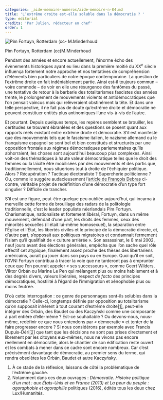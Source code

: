 ```yaml
---
categories: _aide-memoire-numeros/aide-memoire-n-84.md
title: 'L’extrême droite est-elle soluble dans la démocratie ? '
type: editorial
credits: 'Par Julien, rédacteur en chef'
order: 1
---
```

![Pim Fortuyn, Rotterdam (cc- M.Minderhoud](/assets/uploads/am-84-extreme-droite-est-elle-soluble-dans-la-democratie.jpg)

<span class="img-copyright"> Pim Fortuyn, Rotterdam (cc)M.Minderhoud </span>

Pendant des années et encore actuellement, l’énorme écho des évènements historiques ayant eu lieu dans la première moitié du XX<sup>e</sup> siècle influença fortement notre approche et nos tentatives de compréhension d’éléments bien particuliers de notre époque contemporaine. La question de l’extrême droite en fait indéniablement partie. Ainsi est-il toujours commun – voire commode – de voir en elle une résurgence des fantômes du passé, une tentative de retour à la barbarie des totalitarismes fascistes des années trente, le prolongement de mouvements violents et antidémocratiques que l’on pensait vaincus mais qui relèveraient obstinément la tête. Et dans une telle perspective, il ne fait pas de doute qu’extrême droite et démocratie ne peuvent constituer entités plus antinomiques l’une vis-à-vis de l’autre.

Et pourtant. Depuis quelques temps, les repères semblent se brouiller, les certitudes se trouvent ébranlées et des questions se posent quant aux rapports réels existant entre extrême droite et démocratie. S’il est manifeste que des mouvements tels que le fascisme italien, le nazisme allemand ou le franquisme espagnol se sont bel et bien constitués et structurés par une opposition frontale aux régimes démocratiques parlementaires qu’ils abhorraient, les choses sont aujourd’hui beaucoup plus complexes. Ainsi voit-on des thématiques à haute valeur démocratique telles que le droit des femmes ou la laïcité être mobilisées par des mouvements et des partis que, traditionnellement, nous situerions tout à droite de l’échiquier politique. Alors ? Récupération ? Tactique électoraliste ? Supercherie politicienne ? Ou, comme le suggère audacieusement l’[article de François Debras](/aide-memoire-84/la-democratie-identitaire/) ci-contre, véritable projet de redéfinition d’une démocratie d’un type fort singulier ? Difficile de trancher.

S’il est une figure, peut-être quelque peu oubliée aujourd’hui, qui incarna à merveille cette forme de brouillage des radars de la politologie traditionnelle, c’est le leader populiste néerlandais Pim Fortuyn. Charismatique, nationaliste et fortement libéral, Fortuyn, dans un même mouvement, défendait d’une part, les droits des femmes, ceux des minorités sexuelles (il était lui-même homosexuel), la séparation entre l’Église et l’État, les libertés civiles et le principe de la démocratie directe, et, d’autre part, s’opposait aux politiques migratoires et condamnait fermement l’islam qu’il qualifiait de « culture arriérée ». Son assassinat, le 6 mai 2002, neuf jours avant des élections générales, empêcha que l’on sache quel rôle effectif cet atypique, finalement assez proche des thèses des libertariens américains, aurait pu jouer dans son pays ou en Europe. Quoi qu’il en soit, l’OVNI Fortuyn contribua à tracer la voie que ne tarderont pas à emprunter ceux que l’on pourrait appeler « ses successeurs », comme Geert Wilders, Viktor Orbán ou Marine Le Pen qui mélangent plus ou moins habilement et à des degrés divers, valeurs libérales, respect _de facto_ des principes démocratiques, hostilité à l’égard de l’immigration et xénophobie plus ou moins feutrée.

D’où cette interrogation : ce genre de personnages sont-ils solubles dans la démocratie ? Celle-ci, longtemps définie par opposition au totalitarisme qu’on supposait inhérent à tout courant d’extrême droite[[1]](#footnote-1), peut-elle intégrer des Orbán, des Baudet ou des Kaczyński comme une composante à part entière d’elle-même ? Est-ce souhaitable ? Ou devons-nous, nous-même, redéfinir ce que nous entendons par « démocratie » et tenter de la faire progresser encore ? Si nous considérons par exemple avec Francis Dupuis-Déri[[2]](#footnote-2) que tant que les décisions ne sont pas prises directement et librement par les citoyens eux-mêmes, nous ne vivons pas encore réellement en démocratie, alors le chantier de son édification reste ouvert et les combats à mener dans ce cadre sont encore nombreux. Car c’est précisément davantage de démocratie, au premier sens du terme, qui rendra obsolètes les Orbán, Baudet et autre Kaczyńsky.  

1. À ce stade de la réflexion, laissons de côté la problématique de l’extrême gauche.
2. Notamment dans ces deux ouvrages : _Démocratie. Histoire politique d’un mot : aux États-Unis et en France (2013) et La peur du peuple : agoraphobie et agoraphilie_ politiques (2016), édités tous les deux chez Lux/Humanités.
